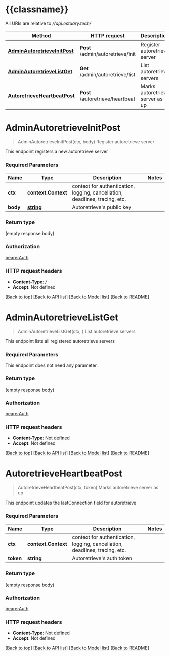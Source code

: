 # {{classname}}

All URIs are relative to *//api.estuary.tech/*

Method | HTTP request | Description
------------- | ------------- | -------------
[**AdminAutoretrieveInitPost**](AutoretrieveApi.md#AdminAutoretrieveInitPost) | **Post** /admin/autoretrieve/init | Register autoretrieve server
[**AdminAutoretrieveListGet**](AutoretrieveApi.md#AdminAutoretrieveListGet) | **Get** /admin/autoretrieve/list | List autoretrieve servers
[**AutoretrieveHeartbeatPost**](AutoretrieveApi.md#AutoretrieveHeartbeatPost) | **Post** /autoretrieve/heartbeat | Marks autoretrieve server as up

# **AdminAutoretrieveInitPost**
> AdminAutoretrieveInitPost(ctx, body)
Register autoretrieve server

This endpoint registers a new autoretrieve server

### Required Parameters

Name | Type | Description  | Notes
------------- | ------------- | ------------- | -------------
 **ctx** | **context.Context** | context for authentication, logging, cancellation, deadlines, tracing, etc.
  **body** | [**string**](string.md)| Autoretrieve&#x27;s public key | 

### Return type

 (empty response body)

### Authorization

[bearerAuth](../README.md#bearerAuth)

### HTTP request headers

 - **Content-Type**: */*
 - **Accept**: Not defined

[[Back to top]](#) [[Back to API list]](../README.md#documentation-for-api-endpoints) [[Back to Model list]](../README.md#documentation-for-models) [[Back to README]](../README.md)

# **AdminAutoretrieveListGet**
> AdminAutoretrieveListGet(ctx, )
List autoretrieve servers

This endpoint lists all registered autoretrieve servers

### Required Parameters
This endpoint does not need any parameter.

### Return type

 (empty response body)

### Authorization

[bearerAuth](../README.md#bearerAuth)

### HTTP request headers

 - **Content-Type**: Not defined
 - **Accept**: Not defined

[[Back to top]](#) [[Back to API list]](../README.md#documentation-for-api-endpoints) [[Back to Model list]](../README.md#documentation-for-models) [[Back to README]](../README.md)

# **AutoretrieveHeartbeatPost**
> AutoretrieveHeartbeatPost(ctx, token)
Marks autoretrieve server as up

This endpoint updates the lastConnection field for autoretrieve

### Required Parameters

Name | Type | Description  | Notes
------------- | ------------- | ------------- | -------------
 **ctx** | **context.Context** | context for authentication, logging, cancellation, deadlines, tracing, etc.
  **token** | **string**| Autoretrieve&#x27;s auth token | 

### Return type

 (empty response body)

### Authorization

[bearerAuth](../README.md#bearerAuth)

### HTTP request headers

 - **Content-Type**: Not defined
 - **Accept**: Not defined

[[Back to top]](#) [[Back to API list]](../README.md#documentation-for-api-endpoints) [[Back to Model list]](../README.md#documentation-for-models) [[Back to README]](../README.md)


